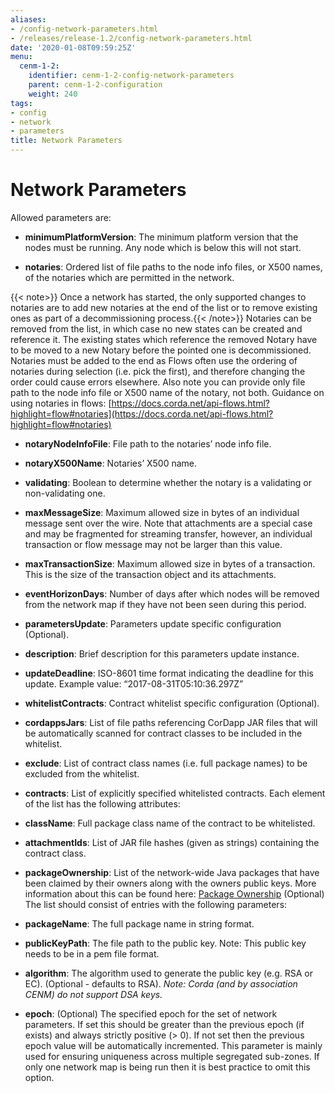 ```yaml
---
aliases:
- /config-network-parameters.html
- /releases/release-1.2/config-network-parameters.html
date: '2020-01-08T09:59:25Z'
menu:
  cenm-1-2:
    identifier: cenm-1-2-config-network-parameters
    parent: cenm-1-2-configuration
    weight: 240
tags:
- config
- network
- parameters
title: Network Parameters
---
```



# Network Parameters

Allowed parameters are:


* **minimumPlatformVersion**: 
The minimum platform version that the nodes must be running. Any node which is below this will
not start.


* **notaries**: 
Ordered list of file paths to the node info files, or X500 names, of the notaries which are permitted in the
network.
 <!--Add the note here below  -->
{{< note>}} Once a network has started, the only supported changes to notaries are to add new notaries at the end of the list or to remove existing ones as part of a decommissioning process.{{< /note>}}  Notaries can
be removed from the list, in which case no new states can be created and reference it. The existing states which reference
the removed Notary have to be moved to a new Notary before the pointed one is decommissioned. Notaries must be added
to the end as Flows often use the ordering of notaries during selection (i.e. pick the first),
and therefore changing the order could cause errors elsewhere.
Also note you can provide only file path to the node info file or X500 name of the notary, not both.
Guidance on using notaries in flows: [https://docs.corda.net/api-flows.html?highlight=flow#notaries](https://docs.corda.net/api-flows.html?highlight=flow#notaries)


* **notaryNodeInfoFile**: 
File path to the notaries’ node info file.


* **notaryX500Name**: 
Notaries’ X500 name.


* **validating**: 
Boolean to determine whether the notary is a validating or non-validating one.




* **maxMessageSize**: 
Maximum allowed size in bytes of an individual message sent over the wire. Note that attachments are
a special case and may be fragmented for streaming transfer, however, an individual transaction or flow message
may not be larger than this value.


* **maxTransactionSize**: 
Maximum allowed size in bytes of a transaction. This is the size of the transaction object and its attachments.


* **eventHorizonDays**: 
Number of days after which nodes will be removed from the network map if they have not been seen during this period.


* **parametersUpdate**: 
Parameters update specific configuration (Optional).


* **description**: 
Brief description for this parameters update instance.


* **updateDeadline**: 
ISO-8601 time format indicating the deadline for this update. Example value: “2017-08-31T05:10:36.297Z”




* **whitelistContracts**: 
Contract whitelist specific configuration (Optional).


* **cordappsJars**: 
List of file paths referencing CorDapp JAR files that will be automatically scanned for contract classes to be included in the whitelist.


* **exclude**: 
List of contract class names (i.e. full package names) to be excluded from the whitelist.


* **contracts**: 
List of explicitly specified whitelisted contracts. Each element of the list has the following attributes:


* **className**: 
Full package class name of the contract to be whitelisted.


* **attachmentIds**: 
List of JAR file hashes (given as strings) containing the contract class.






* **packageOwnership**: 
List of the network-wide Java packages that have been claimed by their owners along with the owners
public keys. More information about this can be found here: [Package Ownership](https://docs.corda.net/design/data-model-upgrades/package-namespace-ownership.html)
(Optional) The list should consist of entries with the following parameters:


* **packageName**: 
The full package name in string format.


* **publicKeyPath**: 
The file path to the public key. Note: This public key needs to be in a pem file format.


* **algorithm**: 
The algorithm used to generate the public key (e.g. RSA or EC). (Optional - defaults to RSA).
*Note: Corda (and by association CENM) do not support DSA keys.*




* **epoch**: 
(Optional) The specified epoch for the set of network parameters. If set this should be greater than the
previous epoch (if exists) and always strictly positive (> 0). If not set then the previous epoch value will be
automatically incremented. This parameter is mainly used for ensuring uniqueness across multiple segregated
sub-zones. If only one network map is being run then it is best practice to omit this option.



